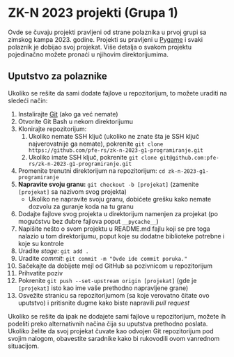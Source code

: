# ZK-N 2023 projekti (Grupa 1)
Ovde se čuvaju projekti pravljeni od strane polaznika u prvoj grupi sa zimskog kampa 2023. godine. Projekti su pravljeni u [Pygame](https://pygame.org/) i svaki polaznik je dobijao svoj projekat. Više detalja o svakom projektu pojedinačno možete pronaći u njihovim direktorijumima.

## Uputstvo za polaznike
Ukoliko se rešite da sami dodate fajlove u repozitorijum, to možete uraditi na sledeći način:

1. Instalirajte [Git](https://git-scm.com/) (ako ga već nemate)
2. Otvorite Git Bash u nekom direktorijumu
3. Klonirajte repozitorijum:
    1. Ukoliko nemate SSH ključ (ukoliko ne znate šta je SSH ključ najverovatnije ga nemate), pokrenite `git clone https://github.com/pfe-rs/zk-n-2023-g1-programiranje.git`
    2. Ukoliko imate SSH ključ, pokrenite `git clone git@github.com:pfe-rs/zk-n-2023-g1-programiranje.git`
4. Promenite trenutni direktorijum na repozitorijum: `cd zk-n-2023-g1-programiranje`
5. **Napravite svoju granu:** `git checkout -b [projekat]` (zamenite `[projekat]` sa nazivom svog projekta)
    - Ukoliko ne napravite svoju granu, dobićete grešku kako nemate dozvolu za guranje koda na tu granu
6. Dodajte fajlove svog projekta u direktorijum namenjen za projekat (po mogućstvu bez đubre fajlova poput `__pycache__`)
7. Napišite nešto o svom projektu u README.md fajlu koji se pre toga nalazio u tom direktorijumu, poput koje su dodatne biblioteke potrebne i koje su kontrole
8. Uradite *stage*: `git add .`
9. Uradite *commit*: `git commit -m "Ovde ide commit poruka."`
10. Sačekajte da dobijete mejl od GitHub sa pozivnicom u repozitorijum
11. Prihvatite poziv
12. Pokrenite `git push --set-upstream origin [projekat]` (gde je `[projekat]` isto kao ime vaše prethodno napravljene grane)
13. Osvežite stranicu sa repozitorijumom (sa koje verovatno čitate ovo uputstvo) i pritisnite dugme kako biste napravili *pull request*

Ukoliko se rešite da ipak ne dodajete sami fajlove u repozitorijum, možete ih podeliti preko alternativnih načina čija su uputstva prethodno poslata. Ukoliko želite da svoj projekat čuvate kao odvojen Git repozitorijum pod svojim nalogom, obavestite saradnike kako bi rukovodili ovom vanrednom situacijom.
